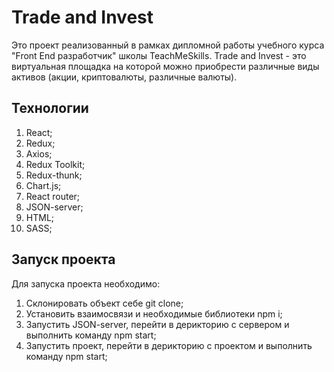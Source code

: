 # Trade and Invest

Это проект реализованный в рамках дипломной работы учебного курса "Front End разработчик" школы TeachMeSkills.
Trade and Invest - это виртуальная площадка на которой можно приобрести различные виды активов (акции, криптовалюты, различные валюты).

## Технологии

1. React;
2. Redux;
3. Axios;
4. Redux Toolkit;
5. Redux-thunk;
6. Chart.js;
7. React router;
8. JSON-server;
9. HTML;
10. SASS;

## Запуск проекта

Для запуска проекта необходимо: 

1. Склонировать объект себе git clone;
2. Установить взаимосвязи и необходимые библиотеки npm i;
3. Запустить JSON-server, перейти в дерикторию с сервером и выполнить команду npm start;
3. Запустить проект, перейти в дерикторию с проектом  и выполнить команду npm start;
